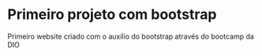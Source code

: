 # Primeiro projeto com bootstrap
Primeiro website criado com o auxílio do bootstrap através do bootcamp da DIO
